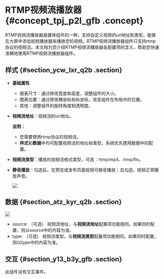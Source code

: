 # RTMP视频流播放器 {#concept_tpj_p2l_gfb .concept}

RTMP视频流播放器是媒体组件的一种，支持自定义视频的url地址和类型，能够在大屏中添加视频播放器来播放您的视频。RTMP视频流播放器组件只支持rtmp协议的视频流。本文档为您介绍RTMP视频流播放器各配置项的含义，帮助您快速准确地使用RTMP视频流播放器组件。

## 样式 {#section_ycw_lxr_q2b .section}

-   **基础属性**

    -   图表尺寸：通过修改宽度和高度，调整组件的大小。
    -   图表位置：通过修改横坐标和纵坐标，改变组件在布局中的位置。
    -   其他：调整组件的旋转角度和透明度。
-   **视频流地址**：视频流的url地址。

    **说明：** 

    -   您需要使用rtmp协议的视频流。
    -   **样式**和**数据**中均可配置视频流的地址和类型，系统优先使用数据中的配置。
-   **视频流类型**：播放的视频流格式类型，可选：rtmp/mp4、rtmp/flv。
-   **静音播放**：勾选后，在预览或发布页面视频可静音播放；去勾选，视频正常播放声音。

    ![](http://static-aliyun-doc.oss-cn-hangzhou.aliyuncs.com/assets/img/21806/155771903912817_zh-CN.png)


## 数据 {#section_atz_kyr_q2b .section}

![](http://static-aliyun-doc.oss-cn-hangzhou.aliyuncs.com/assets/img/21806/155771903912818_zh-CN.png)

-   source: （可选） 视频流地址，与**视频流地址**配置项功能相同。如果同时配置，则以source中的内容为准。
-   type: （可选） 视频流类型，与**视频流类型**配置项功能相同。如果同时配置，则以type中的内容为准。

## 交互 {#section_y13_b3y_gfb .section}

此组件没有交互事件。

